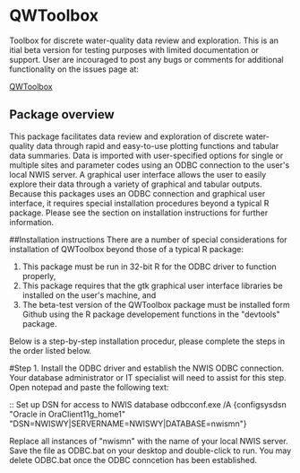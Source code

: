QWToolbox
===

Toolbox for discrete water-quality data review and exploration. 
This is an itial beta version for testing purposes with limited documentation or support.
User are incouraged to post any bugs or comments for additional functionality on the issues page at:

[QWToolbox](https://github.com/USGS-R/QWToolbox/issues)

## Package overview
This package facilitates data review and exploration of discrete water-quality data 
through rapid and easy-to-use plotting functions and tabular data summaries.
Data is imported with user-specified options for single or multiple sites and parameter codes using
an ODBC connection to the user's local NWIS server. A graphical user interface allows the user to easily 
explore their data through a variety of graphical and tabular outputs. Because this packages uses an ODBC
connection and graphical user interface, it requires special installation procedures beyond a typical R package.
Please see the section on installation instructions for further information.

##Installation instructions
There are a number of special considerations for installation of QWToolbox beyond those of a typical R package:
1) This package must be run in 32-bit R for the ODBC driver to function properly,
2) This package requires that the gtk graphical user interface libraries be installed on the user's machine, and
3) The beta-test version of the QWToolbox package must be installed form Github using the R package developement functions in the "devtools" package.

Below is a step-by-step installation procedur, please complete the steps in the order listed below.

#Step 1. Install the ODBC driver and establish the NWIS ODBC connection. Your database administrator or IT specialist  will need to assist for this step. Open notepad and paste the following text:

:: Set up DSN for access to NWIS database
odbcconf.exe /A {configsysdsn "Oracle in OraClient11g_home1" "DSN=NWISWY|SERVERNAME=NWISWY|DATABASE=nwismn"}

Replace all instances of "nwismn" with the name of your local NWIS server. Save the file as ODBC.bat on your desktop and double-click to run. You may delete ODBC.bat once the ODBC conncetion has been established.

